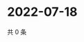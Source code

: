 # 2022-07-18

共 0 条

<!-- BEGIN WEIBO -->
<!-- 最后更新时间 Mon Jul 18 2022 17:00:48 GMT+0800 (China Standard Time) -->

<!-- END WEIBO -->
